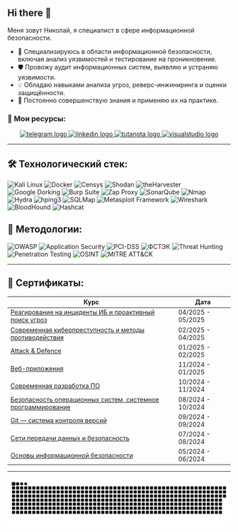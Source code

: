 ## Hi there 👋

Меня зовут Николай, я специалист в сфере информационной безопасности.

- 🔐 Специализируюсь в области информационной безопасности, включая анализ уязвимостей и тестирование на проникновение.
- 🛡️ Провожу аудит информационных систем, выявляю и устраняю уязвимости.
- 💡 Обладаю навыками анализа угроз, реверс-инжиниринга и оценки защищённости.
- 🚀 Постоянно совершенствую знания и применяю их на практике.

### 🔗 Мои ресурсы:
<div align="center">
  <a href="https://t.me/darkushhhh" target="_blank">
    <img src="https://img.shields.io/static/v1?message=Telegram&logo=telegram&label=&color=2CA5E0&logoColor=white&labelColor=&style=for-the-badge" height="25" alt="telegram logo"  />
  </a>
  <a href="mailto:darkushhhh@icloud.com" target="_blank">
    <img src="https://img.shields.io/static/v1?message=EMAIL&logo=linkedin&label=&color=7239a9&logoColor=white&labelColor=&style=for-the-badge" height="25" alt="linkedin logo"  />
  </a>
  <a href="https://docs.google.com/document/d/1c0ygzxoYdn-17Wd7AcfrCdbVXzLVpn4t/edit?usp=sharing&ouid=102484314031809643977&rtpof=true&sd=true" target="_blank">
    <img src="https://img.shields.io/static/v1?message=CV&logo=tutanota&label=&color=840010&logoColor=white&labelColor=&style=for-the-badge" height="25" alt="tutanota logo"  />
  </a>
  <a href="https://github.com/darkushhhh" target="_blank">
    <img src="https://img.shields.io/static/v1?message=GitHub&logo=visualstudio&label=&color=6b8e23&logoColor=white&labelColor=&style=for-the-badge" height="25" alt="visualstudio logo"  />
  </a>
</div>

---

## 🛠️ Технологический стек:
![Kali Linux](https://img.shields.io/badge/-Kali%20Linux-blue?logo=kali-linux&logoColor=white) ![Docker](https://img.shields.io/badge/-Docker-blue?logo=docker&logoColor=white) ![Censys](https://img.shields.io/badge/-Censys-orange?logo=security&logoColor=white) ![Shodan](https://img.shields.io/badge/-Shodan-red?logo=shodan&logoColor=white) ![theHarvester](https://img.shields.io/badge/-theHarvester-lightgrey?&logoColor=white) ![Google Dorking](https://img.shields.io/badge/-Google%20Dorking-blue?logo=google&logoColor=white) ![Burp Suite](https://img.shields.io/badge/-Burp%20Suite-red?logo=burp-suite&logoColor=white) ![Zap Proxy](https://img.shields.io/badge/-Zap%20Proxy-purple?logo=owasp&logoColor=white) ![SonarQube](https://img.shields.io/badge/-SonarQube-blue?logo=sonarqube&logoColor=white) ![Nmap](https://img.shields.io/badge/-Nmap-green?logo=nmap&logoColor=white) ![Hydra](https://img.shields.io/badge/-Hydra-blue?logo=hydra&logoColor=white) ![hping3](https://img.shields.io/badge/-hping3-yellow?logo=linux&logoColor=white) ![SQLMap](https://img.shields.io/badge/-SQLMap-orange?logo=sqlite&logoColor=white) ![Metasploit Framework](https://img.shields.io/badge/-Metasploit%20Framework-red?logo=security&logoColor=white) ![Wireshark](https://img.shields.io/badge/-Wireshark-blue?logo=wireshark&logoColor=white) ![BloodHound](https://img.shields.io/badge/-BloodHound-darkred?logo=security&logoColor=white) ![Hashcat](https://img.shields.io/badge/-Hashcat-green?logo=hashnode&logoColor=white)  

## 📖 Методологии:
![OWASP](https://img.shields.io/badge/-OWASP-forestgreen?logo=owasp&logoColor=white) ![Application Security](https://img.shields.io/badge/-Application%20Security-red?logo=security&logoColor=white) ![PCI-DSS](https://img.shields.io/badge/-PCI--DSS-darkblue?logo=security&logoColor=white) ![ФСТЭК](https://img.shields.io/badge/-ФСТЭК-darkgreen?logo=security&logoColor=white) ![Threat Hunting](https://img.shields.io/badge/-Threat%20Hunting-orange?logo=security&logoColor=white) ![Penetration Testing](https://img.shields.io/badge/-Penetration%20Testing-purple?logo=security&logoColor=white) ![OSINT](https://img.shields.io/badge/-OSINT-lightblue?logo=security&logoColor=white) ![MITRE ATT&CK](https://img.shields.io/badge/-MITRE%20ATT&CK-red?logo=security&logoColor=white)  

---

## 📜 Сертификаты:
| Курс | Дата |
|------|------|
| [Реагирование на инциденты ИБ и проактивный поиск угроз](https://drive.google.com/file/d/1OMtkcKxy3WaSCyMZkMQZ3G7w_ROxtkI9/view?usp=sharing) | 04/2025 - 05/2025 |
| [Современная киберпреступность и методы противодействия](https://drive.google.com/file/d/1CQytBgVaOPF7MjHVae8Ig4GEyJ6cm3eg/view?usp=sharing) | 02/2025 - 04/2025 |
| [Аttack & Defence](https://drive.google.com/file/d/1eV7bsEmyKZxL95s3DLScZ_F1j7CWuPVr/view?usp=sharing) | 01/2025 - 02/2025 |
| [Веб-приложения](https://drive.google.com/file/d/1TGHo5F8azIcLYGtdp00urNrPPiscLZEG/view?usp=sharing) | 11/2024 - 01/2025 |
| [Современная разработка ПО](https://drive.google.com/file/d/1l4t4C6hLR5xie5yAuBP0mbgBTtoGmiHH/view?usp=sharing) | 10/2024 - 11/2024 |
| [Безопасность операционных систем, системное программирование](https://drive.google.com/file/d/1JM0tpXo_MDfh6KU2nW5AaVgvPU5Np3tD/view?usp=sharing) | 08/2024 - 10/2024 |
| [Git — система контроля версий](https://drive.google.com/file/d/1fRkB_uGTuwbzQMWDst_ZkcDZ8hQQZJ44/view?usp=sharing) | 09/2024 - 09/2024 |
| [Сети передачи данных и безопасность](https://drive.google.com/file/d/12hnGhZUjJMjmh_b311b7h-lVieWZBlp7/view?usp=sharing) | 07/2024 - 08/2024 |
| [Основы информационной безопасности](https://drive.google.com/file/d/1s7UWv8PEC28O2XkPg7NjcvhNoy71of5L/view?usp=sharing) | 05/2024 - 06/2024 |

---
<p align="center">
 <img width="600" src="assets/github-snake.svg" alt="snake"/>
</p>
